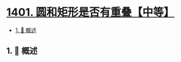 # [1401. 圆和矩形是否有重叠【中等】](https://github.com/tnotesjs/TNotes.leetcode/tree/main/notes/1401.%20%E5%9C%86%E5%92%8C%E7%9F%A9%E5%BD%A2%E6%98%AF%E5%90%A6%E6%9C%89%E9%87%8D%E5%8F%A0%E3%80%90%E4%B8%AD%E7%AD%89%E3%80%91)

<!-- region:toc -->

- [1. 📝 概述](#1--概述)

<!-- endregion:toc -->

## 1. 📝 概述
